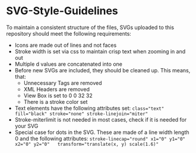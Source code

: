 # SVG-Style-Guidelines
To maintain a consistent structure of the files, SVGs uploaded to this repository should meet the following requirements:

- Icons are made out of lines and not faces
- Stroke width is set via css to maintain crisp text when zooming in and out
- Multiple d values are concatenated into one
- Before new SVGs are included, they should be cleaned up. This means, that:
    - Unnecessary Tags are removed
    - XML Headers are removed
    - View Box is set to 0 0 32 32
    - There is a stroke color set
- Text elements have the following attributes set: `class="text" fill="black" stroke="none" stroke-linejoin="miter"`
- Stroke-miterlimit is not needed in most cases, check if it is needed for your SVG
- Special case for dots in the SVG. These are made of a line width length 0 and the following attributes:
`stroke-linecap="round" x1="0" y1="0" x2="0" y2="0"   transform="translate(x, y) scale(1.6)"`